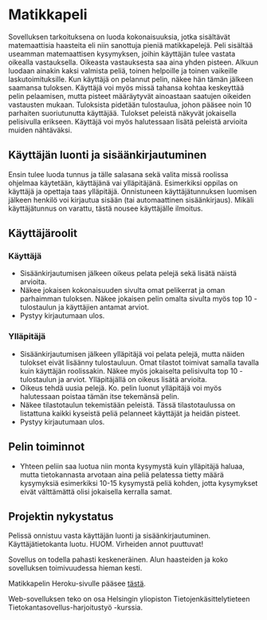 # Matikkapeli

Sovelluksen tarkoituksena on luoda kokonaisuuksia, jotka sisältävät matemaattisia haasteita eli niin sanottuja pieniä matikkapelejä. Peli sisältää useamman matemaattisen kysymyksen, joihin käyttäjän tulee vastata oikealla vastauksella. Oikeasta vastauksesta saa aina yhden pisteen. Alkuun luodaan ainakin kaksi valmista peliä, toinen helpoille ja toinen vaikeille laskutoimituksille. Kun käyttäjä on pelannut pelin, näkee hän tämän jälkeen saamansa tuloksen. Käyttäjä voi myös missä tahansa kohtaa keskeyttää pelin pelaamisen, mutta pisteet määräytyvät ainoastaan saatujen oikeiden vastausten mukaan. Tuloksista pidetään tulostaulua, johon pääsee noin 10 parhaiten suoriutunutta käyttäjää. Tulokset peleistä näkyvät jokaisella pelisivulla erikseen. Käyttäjä voi myös halutessaan lisätä peleistä arvioita muiden nähtäväksi. 


## Käyttäjän luonti ja sisäänkirjautuminen
Ensin tulee luoda tunnus ja tälle salasana sekä valita missä roolissa ohjelmaa käytetään, käyttäjänä vai ylläpitäjänä. Esimerkiksi oppilas on käyttäjä ja opettaja taas ylläpitäjä.
Onnistuneen käyttäjätunnuksen luomisen jälkeen henkilö voi kirjautua sisään (tai automaattinen sisäänkirjaus).
Mikäli käyttäjätunnus on varattu, tästä nousee käyttäjälle ilmoitus.

## Käyttäjäroolit
### Käyttäjä
- Sisäänkirjautumisen jälkeen oikeus pelata pelejä sekä lisätä näistä arvioita.
- Näkee jokaisen kokonaisuuden sivulta omat pelikerrat ja oman parhaimman tuloksen. Näkee jokaisen pelin omalta sivulta myös top 10 -tulostaulun ja käyttäjien antamat arviot.
- Pystyy kirjautumaan ulos.

### Ylläpitäjä
- Sisäänkirjautumisen jälkeen ylläpitäjä voi pelata pelejä, mutta näiden tulokset eivät lisäänny tulostauluun. Omat tilastot toimivat samalla tavalla kuin käyttäjän roolissakin. Näkee myös jokaiselta pelisivulta top 10 -tulostaulun ja arviot. Ylläpitäjällä on oikeus lisätä arvioita.  
- Oikeus tehdä uusia pelejä. Ko. pelin luonut ylläpitäjä voi myös halutessaan poistaa tämän itse tekemänsä pelin.
- Näkee tilastotaulun tekemistään peleistä. Tässä tilastotaulussa on listattuna kaikki kyseistä peliä pelanneet käyttäjät ja heidän pisteet.
- Pystyy kirjautumaan ulos.

## Pelin toiminnot
- Yhteen peliin saa luotua niin monta kysymystä kuin ylläpitäjä haluaa, mutta tietokannasta arvotaan aina peliä pelatessa tietty määrä kysymyksiä esimerkiksi 10-15 kysymystä peliä kohden, jotta kysymykset eivät välttämättä olisi jokaisella kerralla samat.

## Projektin nykystatus
Pelissä onnistuu vasta käyttäjän luonti ja sisäänkirjautuminen. Käyttäjätietokanta luotu. HUOM. Virheiden annot puuttuvat! 

Sovellus on todella pahasti keskeneräinen. Alun haasteiden ja koko sovelluksen toimivuudessa hieman kesti.

Matikkapelin Heroku-sivulle pääsee [tästä](https://tsoha-kavijat.herokuapp.com/).

Web-sovelluksen teko on osa Helsingin yliopiston Tietojenkäsittelytieteen Tietokantasovellus-harjoitustyö -kurssia.
